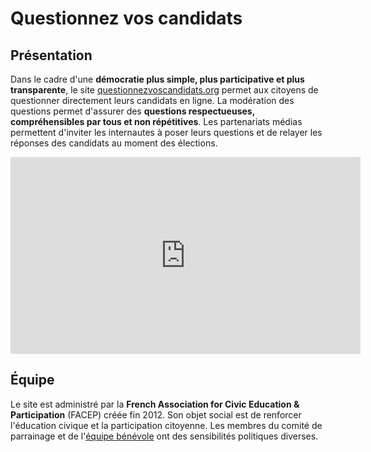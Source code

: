 <!--

---
title: Questionnez vos candidats
description: Echanger en ligne avec les candidats aux élections.
image_url: https://github.com/multibao/contributions/blob/master/media/questionnez_candidats.jpg?raw=true
---

-->
# Questionnez vos candidats

## Présentation

Dans le cadre d'une **démocratie plus simple, plus participative et plus transparente**, le site [questionnezvoscandidats.org](http://questionnezvoscandidats.org/) permet aux citoyens de questionner directement leurs candidats en ligne. La modération des questions permet d'assurer des **questions respectueuses, compréhensibles par tous et non répétitives**. Les partenariats médias permettent d'inviter les internautes à poser leurs questions et de relayer les réponses des candidats au moment des élections.

<iframe width="560" height="315" style="align: center;" src="http://www.youtube.com/embed/3flqC6zjrpU?wmode=transparent&amp;jqoemcache=d6Ric" frameborder="0" allowfullscreen></iframe>


## Équipe

Le site est administré par la **French Association for Civic Education & Participation** (FACEP) créée fin 2012. Son objet social est de renforcer l'éducation civique et la participation citoyenne. Les membres du comité de parrainage et de l'[équipe bénévole](http://questionnezvoselus.org/about) ont des sensibilités politiques diverses.


